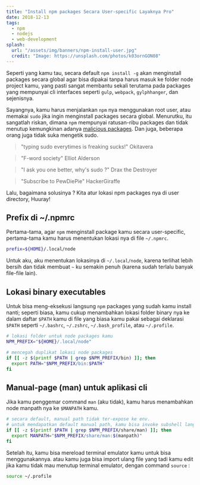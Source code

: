 ```yaml
---
title: "Install npm packages Secara User-specific Layaknya Pro"
date: 2018-12-13
tags:
  - npm
  - nodejs
  - web-development
splash:
  url: "/assets/img/banners/npm-install-user.jpg"
  credit: "Image: https://unsplash.com/photos/k03ornGON08"
---
```


Seperti yang kamu tau, secara default `npm install -g` akan menginstall packages secara global agar bisa dipakai tanpa harus masuk ke folder node project kamu, yang pasti sangat membantu sekali terutama pada packages yang mempunyai cli interfaces seperti `gulp`, `webpack`, `gylphhanger`, dan sejenisnya.

Sayangnya, kamu harus menjalankan `npm` nya menggunakan root user, atau memakai `sudo` jika ingin menginstall packages secara global.
Menurutku, itu sangatlah riskan, dimana `npm` mempunyai ratusan-ribu packages dan tidak menutup kemungkinan adanya [malicious packages](https://www.google.com/search?q=npm+malicious+packages).
Dan juga, beberapa orang juga tidak suka mengetik sudo.

> "typing sudo everytimes is freaking sucks!"
> <span>Okitavera</span>

> "F-word society"
> <span>Elliot Alderson</span>

> "I ask you one better, why's sudo ?"
> <span>Drax the Destroyer</span>

> "Subscribe to PewDiePie"
> <span>HackerGiraffe</span>

Lalu, bagaimana solusinya ?
Kita atur lokasi npm packages nya di user directory, Huuray!

## Prefix di ~/.npmrc

Pertama-tama, agar `npm` menginstall package kamu secara user-specific, pertama-tama kamu harus menentukan lokasi nya di file `~/.npmrc`.

```bash
prefix=${HOME}/.local/node
```

Untuk aku, aku menentukan lokasinya di `~/.local/node`, karena terlihat lebih bersih dan tidak membuat `~` ku semakin penuh (karena sudah terlalu banyak file-file lain).

## Lokasi binary executables

Untuk bisa meng-eksekusi langsung `npm` packages yang sudah kamu install nanti; seperti biasa, kamu cukup menambahkan lokasi folder binary nya ke dalam daftar `$PATH` kamu di file yang biasa kamu pakai sebagai deklarasi `$PATH` seperti `~/.bashrc`, `~/.zshrc`, `~/.bash_profile`, atau `~/.profile`.

```bash
# lokasi folder untuk node packages kamu
NPM_PREFIX="${HOME}/.local/node"

# mencegah duplikat lokasi node packages
if [[ -z $(printf $PATH | grep $NPM_PREFIX/bin) ]]; then
  export PATH="$NPM_PREFIX/bin:$PATH"
fi
```

## Manual-page (man) untuk aplikasi cli

Jika kamu penggemar command `man` (aku tidak), kamu harus menambahkan node manpath nya ke `$MANPATH` kamu.

```bash
# secara default, manual path tidak ter-expose ke env.
# untuk mendapatkan default manual path, kamu bisa invoke subshell langsung : $(manpath)
if [[ -z $(printf $PATH | grep $NPM_PREFIX/share/man) ]]; then
  export MANPATH="$NPM_PREFIX/share/man:$(manpath)"
fi
```

Setelah itu, kamu bisa mereload terminal emulator kamu untuk bisa menggunakannya.
atau kamu juga bisa import ulang file yang tadi kamu edit jika kamu tidak mau menutup terminal emulator, dengan command `source` :

```bash
source ~/.profile
```
